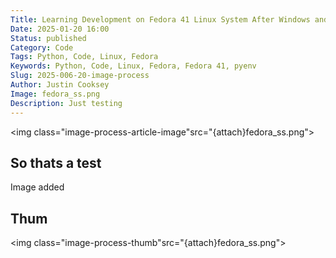 ```yaml
---
Title: Learning Development on Fedora 41 Linux System After Windows and MacOS
Date: 2025-01-20 16:00
Status: published
Category: Code
Tags: Python, Code, Linux, Fedora
Keywords: Python, Code, Linux, Fedora, Fedora 41, pyenv
Slug: 2025-006-20-image-process
Author: Justin Cooksey
Image: fedora_ss.png
Description: Just testing
---
```




<img class="image-process-article-image"src="{attach}fedora_ss.png">

## So thats a test

Image added 

## Thum

<img class="image-process-thumb"src="{attach}fedora_ss.png">